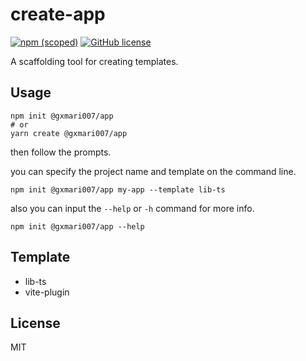 # create-app

[![npm (scoped)](https://img.shields.io/npm/v/@gxmari007/create-app)](https://www.npmjs.com/package/@gxmari007/create-app)
[![GitHub license](https://img.shields.io/github/license/gxmari007/create-app)](https://github.com/gxmari007/create-app/blob/main/LICENSE)

A scaffolding tool for creating templates.

## Usage

```
npm init @gxmari007/app
# or
yarn create @gxmari007/app
```

then follow the prompts.

you can specify the project name and template on the command line.

```
npm init @gxmari007/app my-app --template lib-ts
```

also you can input the `--help` or `-h` command for more info.

```
npm init @gxmari007/app --help
```

## Template

- lib-ts
- vite-plugin

## License

MIT
